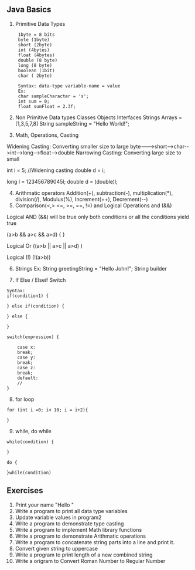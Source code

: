 ## Java Basics

1. Primitive Data Types
   ```
    1byte = 8 bits
    byte (1byte) 
    short (2byte) 
    int (4bytes)
    float (4bytes)
    double (8 byte)
    long (8 byte)
    boolean (1bit)
    char ( 2byte)

    Syntax: data-type variable-name = value
    Ex: 
    char sampleCharacter = 's';
    int sum = 0;
    float sumFloat = 2.3f;
   
    ```
   
3. Non Primitive Data types
        Classes
        Objects
        Interfaces
        Strings
        Arrays = [1,3,5,7,8]
        String sampleString = "Hello World!";


4. Math, Operations, Casting

Widening Casting: Converting smaller size to large byte--->short-->char-->int-->long-->float-->double
Narrowing Casting: Converting large size to small

int i = 5;
//Widening casting
double d = i;

long l = 123456789045l;
double d = (double)l;

4. Arithmatic operators
    Addition(+), subtraction(-), multiplication(*), division(/), Modulus(%), Increment(++), Decrement(--)
5. Comparison(<,> <=, >=, ==, !=) and Logical Operations and (&&)

Logical AND (&&) will be true only both conditions or all the conditions yield true

(a>b && a>c && a>d) { }

Logical Or ((a>b || a>c || a>d) )

Logical (!) (!(a>b))


6. Strings
 Ex: String greetingString = "Hello John!";
 String builder

7. If Else / Elseif Switch

```
Syntax:
if(condition1) {

} else if(condition) {

} else {

}
```

```
switch(expression) {

    case x:
    break;
    case y: 
    break;
    case z:
    break;
    default:
    //
}
```
8. for loop
```
for (int i =0; i< 10; i = i+2){

}
```

9. while, do while
```
while(condition) {

}

do {

}while(condition)
```

## Exercises

1. Print your name "Hello <Your Name>"
2. Write a program to print all data type variables
3. Update variable values in program2
4. Write a program to demonstrate type casting
5. Write a program to implement Math library functions
6. Write a program to demonstrate Arithmatic operations
7. Write a program to concatenate string parts into a line and print it.
8. Convert given string to uppercase
9. Write a program to print length of a new combined string
10. Write a origram to Convert Roman Number to Regular Number 

